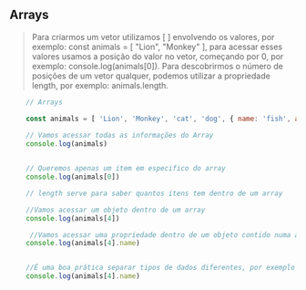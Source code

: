 ## Arrays

> Para criarmos um vetor utilizamos [ ] envolvendo os valores, por exemplo: const animals = [ "Lion", "Monkey" ], para acessar esses valores usamos a posição do valor no vetor, começando por 0, por exemplo: console.log(animals[0]). Para descobrirmos o número de posições de um vetor qualquer, podemos utilizar a propriedade length, por exemplo: animals.length.

```js
    // Arrays

    const animals = [ 'Lion', 'Monkey', 'cat', 'dog', { name: 'fish', age: 1} ];
    
    // Vamos acessar todas as informações do Array
    console.log(animals)


    // Queremos apenas um item em especifico do array
    console.log(animals[0])

    // length serve para saber quantos itens tem dentro de um array

    //Vamos acessar um objeto dentro de um array
    console.log(animals[4])

     //Vamos acessar uma propriedade dentro de um objeto contido numa array
    console.log(animals[4].name)


    //É uma boa prática separar tipos de dados diferentes, por exemplo aqui, não é recomendado colocar um objeto dentro de uma array com outras strings
    console.log(animals[4].name)
```